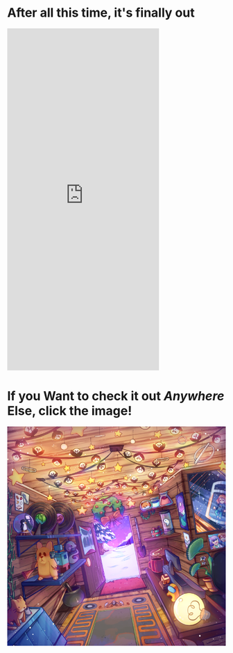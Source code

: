 # After all this time, it's finally out

<iframe style="border: 0; width: 350px; height: 786px;" src="https://bandcamp.com/EmbeddedPlayer/album=2729032388/size=large/bgcol=333333/linkcol=e99708/transparent=true/" seamless><a href="https://intikus.bandcamp.com/album/gifts">Gifts by Intikus</a></iframe>

# If you Want to check it out *Anywhere* Else, click the image!

<a href="https://distrokid.com/hyperfollow/intikus/gifts-2" class = "boxlink" style="color: #1e6bb8">
    <img src="/resources/Billy-small.png" id = "thealbum" alt="A beautiful album cover eating apples" sizes="20vw">
</a>
